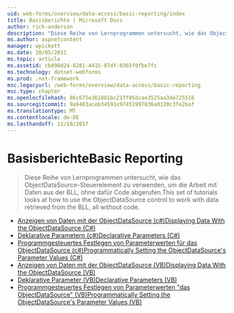 ```yaml
---
uid: web-forms/overview/data-access/basic-reporting/index
title: Basisberichte | Microsoft Docs
author: rick-anderson
description: "Diese Reihe von Lernprogrammen untersucht, wie das ObjectDataSource-Steuerelement zu verwenden, um die Arbeit mit Daten aus der BLL, ohne dafür Code abgerufen."
ms.author: aspnetcontent
manager: wpickett
ms.date: 10/05/2011
ms.topic: article
ms.assetid: cbd98d24-8281-4415-87df-8365f0fbe7fc
ms.technology: dotnet-webforms
ms.prod: .net-framework
msc.legacyurl: /web-forms/overview/data-access/basic-reporting
msc.type: chapter
ms.openlocfilehash: 86c675e3618b1bc21ff05dcae3525aa3de725516
ms.sourcegitcommit: 9a9483aceb34591c97451997036a9120c3fe2baf
ms.translationtype: MT
ms.contentlocale: de-DE
ms.lasthandoff: 11/10/2017
---
```

<a name="basic-reporting"></a><span data-ttu-id="ceefd-103">Basisberichte</span><span class="sxs-lookup"><span data-stu-id="ceefd-103">Basic Reporting</span></span>
====================
> <span data-ttu-id="ceefd-104">Diese Reihe von Lernprogrammen untersucht, wie das ObjectDataSource-Steuerelement zu verwenden, um die Arbeit mit Daten aus der BLL, ohne dafür Code abgerufen.</span><span class="sxs-lookup"><span data-stu-id="ceefd-104">This set of tutorials looks at how to use the ObjectDataSource control to work with data retrieved from the BLL, all without code.</span></span>


- [<span data-ttu-id="ceefd-105">Anzeigen von Daten mit der ObjectDataSource (c#)</span><span class="sxs-lookup"><span data-stu-id="ceefd-105">Displaying Data With the ObjectDataSource (C#)</span></span>](displaying-data-with-the-objectdatasource-cs.md)
- [<span data-ttu-id="ceefd-106">Deklarative Parametern (c#)</span><span class="sxs-lookup"><span data-stu-id="ceefd-106">Declarative Parameters (C#)</span></span>](declarative-parameters-cs.md)
- [<span data-ttu-id="ceefd-107">Programmgesteuertes Festlegen von Parameterwerten für das ObjectDataSource (c#)</span><span class="sxs-lookup"><span data-stu-id="ceefd-107">Programmatically Setting the ObjectDataSource's Parameter Values (C#)</span></span>](programmatically-setting-the-objectdatasource-s-parameter-values-cs.md)
- [<span data-ttu-id="ceefd-108">Anzeigen von Daten mit der ObjectDataSource (VB)</span><span class="sxs-lookup"><span data-stu-id="ceefd-108">Displaying Data With the ObjectDataSource (VB)</span></span>](displaying-data-with-the-objectdatasource-vb.md)
- [<span data-ttu-id="ceefd-109">Deklarative Parameter (VB)</span><span class="sxs-lookup"><span data-stu-id="ceefd-109">Declarative Parameters (VB)</span></span>](declarative-parameters-vb.md)
- [<span data-ttu-id="ceefd-110">Programmgesteuertes Festlegen von Parameterwerten "das ObjectDataSource" (VB)</span><span class="sxs-lookup"><span data-stu-id="ceefd-110">Programmatically Setting the ObjectDataSource's Parameter Values (VB)</span></span>](programmatically-setting-the-objectdatasource-s-parameter-values-vb.md)
